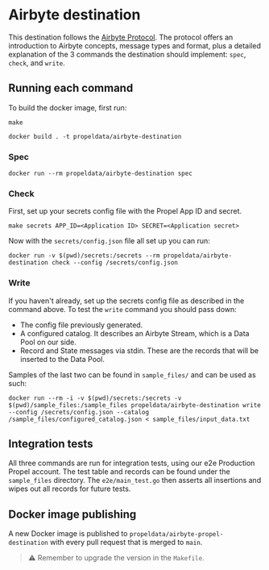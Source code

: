 # Airbyte destination

This destination follows the [Airbyte Protocol](https://docs.airbyte.com/understanding-airbyte/airbyte-protocol). 
The protocol offers an introduction to Airbyte concepts, message types and format, plus a detailed explanation of the 3 commands the destination should implement: `spec`, `check`, and `write`.

## Running each command

To build the docker image, first run:
```shell
make
```

```shell
docker build . -t propeldata/airbyte-destination
```

### Spec
```shell
docker run --rm propeldata/airbyte-destination spec
```

### Check
First, set up your secrets config file with the Propel App ID and secret.
```shell
make secrets APP_ID=<Application ID> SECRET=<Application secret>
```
Now with the `secrets/config.json` file all set up you can run:
```shell
docker run -v $(pwd)/secrets:/secrets --rm propeldata/airbyte-destination check --config /secrets/config.json
```

### Write
If you haven't already, set up the secrets config file as described in the command above.
To test the `write` command you should pass down:
- The config file previously generated.
- A configured catalog. It describes an Airbyte Stream, which is a Data Pool on our side.
- Record and State messages via stdin. These are the records that will be inserted to the Data Pool.

Samples of the last two can be found in `sample_files/` and can be used as such:
```shell
docker run --rm -i -v $(pwd)/secrets:/secrets -v $(pwd)/sample_files:/sample_files propeldata/airbyte-destination write --config /secrets/config.json --catalog /sample_files/configured_catalog.json < sample_files/input_data.txt
```

## Integration tests
All three commands are run for integration tests, using our e2e Production Propel account.
The test table and records can be found under the `sample_files` directory. The `e2e/main_test.go` then asserts all insertions and wipes out all records for future tests. 

## Docker image publishing
A new Docker image is published  to `propeldata/airbyte-propel-destination` with every pull request that is merged to `main`. 
> ⚠️ Remember to upgrade the version in the `Makefile`.
